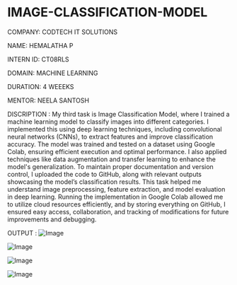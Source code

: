 # IMAGE-CLASSIFICATION-MODEL
COMPANY: CODTECH IT SOLUTIONS

NAME: HEMALATHA P

INTERN ID: CT08RLS

DOMAIN: MACHINE LEARNING

DURATION: 4 WEEEKS

MENTOR: NEELA SANTOSH

DISCRIPTION : My third task is Image Classification Model, where I trained a machine learning model to classify images into different categories. I implemented this using deep learning techniques, including convolutional neural networks (CNNs), to extract features and improve classification accuracy. The model was trained and tested on a dataset using Google Colab, ensuring efficient execution and optimal performance. I also applied techniques like data augmentation and transfer learning to enhance the model's generalization. To maintain proper documentation and version control, I uploaded the code to GitHub, along with relevant outputs showcasing the model’s classification results. This task helped me understand image preprocessing, feature extraction, and model evaluation in deep learning. Running the implementation in Google Colab allowed me to utilize cloud resources efficiently, and by storing everything on GitHub, I ensured easy access, collaboration, and tracking of modifications for future improvements and debugging. 

OUTPUT : 
![Image](https://github.com/user-attachments/assets/7e3d7c99-ac4f-4aa0-b323-f67ce4b290d5)

![Image](https://github.com/user-attachments/assets/dcfece81-e841-4cc1-b0cc-f99c431fbaae)

![Image](https://github.com/user-attachments/assets/7708d8c7-1ba5-4f09-bd74-220a4caec306)

![Image](https://github.com/user-attachments/assets/1ecb0499-f382-4d19-9fcd-124c61fd299d)
